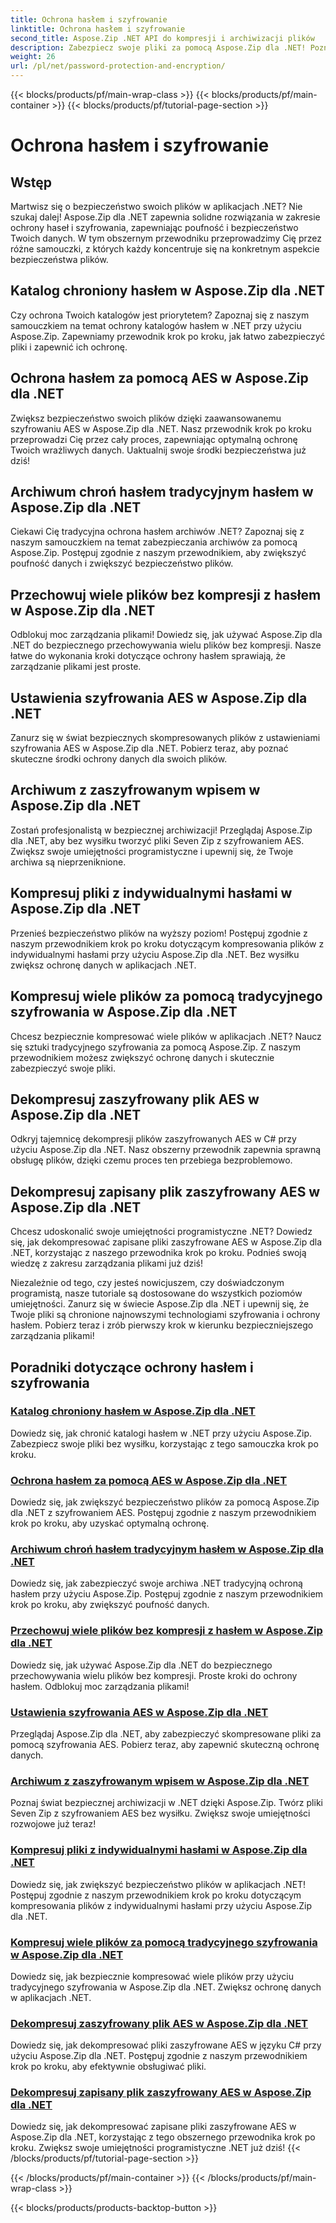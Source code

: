 ```yaml
---
title: Ochrona hasłem i szyfrowanie
linktitle: Ochrona hasłem i szyfrowanie
second_title: Aspose.Zip .NET API do kompresji i archiwizacji plików
description: Zabezpiecz swoje pliki za pomocą Aspose.Zip dla .NET! Poznaj szczegółowe samouczki dotyczące ochrony haseł i szyfrowania, od AES po metody tradycyjne.
weight: 26
url: /pl/net/password-protection-and-encryption/
---
```


{{< blocks/products/pf/main-wrap-class >}}
{{< blocks/products/pf/main-container >}}
{{< blocks/products/pf/tutorial-page-section >}}

# Ochrona hasłem i szyfrowanie


## Wstęp

Martwisz się o bezpieczeństwo swoich plików w aplikacjach .NET? Nie szukaj dalej! Aspose.Zip dla .NET zapewnia solidne rozwiązania w zakresie ochrony haseł i szyfrowania, zapewniając poufność i bezpieczeństwo Twoich danych. W tym obszernym przewodniku przeprowadzimy Cię przez różne samouczki, z których każdy koncentruje się na konkretnym aspekcie bezpieczeństwa plików.

## Katalog chroniony hasłem w Aspose.Zip dla .NET

Czy ochrona Twoich katalogów jest priorytetem? Zapoznaj się z naszym samouczkiem na temat ochrony katalogów hasłem w .NET przy użyciu Aspose.Zip. Zapewniamy przewodnik krok po kroku, jak łatwo zabezpieczyć pliki i zapewnić ich ochronę.

## Ochrona hasłem za pomocą AES w Aspose.Zip dla .NET

Zwiększ bezpieczeństwo swoich plików dzięki zaawansowanemu szyfrowaniu AES w Aspose.Zip dla .NET. Nasz przewodnik krok po kroku przeprowadzi Cię przez cały proces, zapewniając optymalną ochronę Twoich wrażliwych danych. Uaktualnij swoje środki bezpieczeństwa już dziś!

## Archiwum chroń hasłem tradycyjnym hasłem w Aspose.Zip dla .NET

Ciekawi Cię tradycyjna ochrona hasłem archiwów .NET? Zapoznaj się z naszym samouczkiem na temat zabezpieczania archiwów za pomocą Aspose.Zip. Postępuj zgodnie z naszym przewodnikiem, aby zwiększyć poufność danych i zwiększyć bezpieczeństwo plików.

## Przechowuj wiele plików bez kompresji z hasłem w Aspose.Zip dla .NET

Odblokuj moc zarządzania plikami! Dowiedz się, jak używać Aspose.Zip dla .NET do bezpiecznego przechowywania wielu plików bez kompresji. Nasze łatwe do wykonania kroki dotyczące ochrony hasłem sprawiają, że zarządzanie plikami jest proste.

## Ustawienia szyfrowania AES w Aspose.Zip dla .NET

Zanurz się w świat bezpiecznych skompresowanych plików z ustawieniami szyfrowania AES w Aspose.Zip dla .NET. Pobierz teraz, aby poznać skuteczne środki ochrony danych dla swoich plików.

## Archiwum z zaszyfrowanym wpisem w Aspose.Zip dla .NET

Zostań profesjonalistą w bezpiecznej archiwizacji! Przeglądaj Aspose.Zip dla .NET, aby bez wysiłku tworzyć pliki Seven Zip z szyfrowaniem AES. Zwiększ swoje umiejętności programistyczne i upewnij się, że Twoje archiwa są nieprzeniknione.

## Kompresuj pliki z indywidualnymi hasłami w Aspose.Zip dla .NET

Przenieś bezpieczeństwo plików na wyższy poziom! Postępuj zgodnie z naszym przewodnikiem krok po kroku dotyczącym kompresowania plików z indywidualnymi hasłami przy użyciu Aspose.Zip dla .NET. Bez wysiłku zwiększ ochronę danych w aplikacjach .NET.

## Kompresuj wiele plików za pomocą tradycyjnego szyfrowania w Aspose.Zip dla .NET

Chcesz bezpiecznie kompresować wiele plików w aplikacjach .NET? Naucz się sztuki tradycyjnego szyfrowania za pomocą Aspose.Zip. Z naszym przewodnikiem możesz zwiększyć ochronę danych i skutecznie zabezpieczyć swoje pliki.

## Dekompresuj zaszyfrowany plik AES w Aspose.Zip dla .NET

Odkryj tajemnicę dekompresji plików zaszyfrowanych AES w C# przy użyciu Aspose.Zip dla .NET. Nasz obszerny przewodnik zapewnia sprawną obsługę plików, dzięki czemu proces ten przebiega bezproblemowo.

## Dekompresuj zapisany plik zaszyfrowany AES w Aspose.Zip dla .NET

Chcesz udoskonalić swoje umiejętności programistyczne .NET? Dowiedz się, jak dekompresować zapisane pliki zaszyfrowane AES w Aspose.Zip dla .NET, korzystając z naszego przewodnika krok po kroku. Podnieś swoją wiedzę z zakresu zarządzania plikami już dziś!

Niezależnie od tego, czy jesteś nowicjuszem, czy doświadczonym programistą, nasze tutoriale są dostosowane do wszystkich poziomów umiejętności. Zanurz się w świecie Aspose.Zip dla .NET i upewnij się, że Twoje pliki są chronione najnowszymi technologiami szyfrowania i ochrony hasłem. Pobierz teraz i zrób pierwszy krok w kierunku bezpieczniejszego zarządzania plikami!
## Poradniki dotyczące ochrony hasłem i szyfrowania
### [Katalog chroniony hasłem w Aspose.Zip dla .NET](./password-protect-directory/)
Dowiedz się, jak chronić katalogi hasłem w .NET przy użyciu Aspose.Zip. Zabezpiecz swoje pliki bez wysiłku, korzystając z tego samouczka krok po kroku.
### [Ochrona hasłem za pomocą AES w Aspose.Zip dla .NET](./password-protect-with-aes/)
Dowiedz się, jak zwiększyć bezpieczeństwo plików za pomocą Aspose.Zip dla .NET z szyfrowaniem AES. Postępuj zgodnie z naszym przewodnikiem krok po kroku, aby uzyskać optymalną ochronę.
### [Archiwum chroń hasłem tradycyjnym hasłem w Aspose.Zip dla .NET](./password-protect-archive-traditional-password/)
Dowiedz się, jak zabezpieczyć swoje archiwa .NET tradycyjną ochroną hasłem przy użyciu Aspose.Zip. Postępuj zgodnie z naszym przewodnikiem krok po kroku, aby zwiększyć poufność danych.
### [Przechowuj wiele plików bez kompresji z hasłem w Aspose.Zip dla .NET](./store-multiple-files-no-compression-password/)
Dowiedz się, jak używać Aspose.Zip dla .NET do bezpiecznego przechowywania wielu plików bez kompresji. Proste kroki do ochrony hasłem. Odblokuj moc zarządzania plikami!
### [Ustawienia szyfrowania AES w Aspose.Zip dla .NET](./aes-encryption-settings/)
Przeglądaj Aspose.Zip dla .NET, aby zabezpieczyć skompresowane pliki za pomocą szyfrowania AES. Pobierz teraz, aby zapewnić skuteczną ochronę danych.
### [Archiwum z zaszyfrowanym wpisem w Aspose.Zip dla .NET](./archive-with-encrypted-entry/)
Poznaj świat bezpiecznej archiwizacji w .NET dzięki Aspose.Zip. Twórz pliki Seven Zip z szyfrowaniem AES bez wysiłku. Zwiększ swoje umiejętności rozwojowe już teraz!
### [Kompresuj pliki z indywidualnymi hasłami w Aspose.Zip dla .NET](./compress-files-individual-passwords/)
Dowiedz się, jak zwiększyć bezpieczeństwo plików w aplikacjach .NET! Postępuj zgodnie z naszym przewodnikiem krok po kroku dotyczącym kompresowania plików z indywidualnymi hasłami przy użyciu Aspose.Zip dla .NET.
### [Kompresuj wiele plików za pomocą tradycyjnego szyfrowania w Aspose.Zip dla .NET](./compress-multiple-files-traditional-encryption/)
Dowiedz się, jak bezpiecznie kompresować wiele plików przy użyciu tradycyjnego szyfrowania w Aspose.Zip dla .NET. Zwiększ ochronę danych w aplikacjach .NET.
### [Dekompresuj zaszyfrowany plik AES w Aspose.Zip dla .NET](./decompress-aes-encrypted-file/)
Dowiedz się, jak dekompresować pliki zaszyfrowane AES w języku C# przy użyciu Aspose.Zip dla .NET. Postępuj zgodnie z naszym przewodnikiem krok po kroku, aby efektywnie obsługiwać pliki.
### [Dekompresuj zapisany plik zaszyfrowany AES w Aspose.Zip dla .NET](./decompress-aes-encrypted-stored-file/)
Dowiedz się, jak dekompresować zapisane pliki zaszyfrowane AES w Aspose.Zip dla .NET, korzystając z tego obszernego przewodnika krok po kroku. Zwiększ swoje umiejętności programistyczne .NET już dziś!
{{< /blocks/products/pf/tutorial-page-section >}}

{{< /blocks/products/pf/main-container >}}
{{< /blocks/products/pf/main-wrap-class >}}

{{< blocks/products/products-backtop-button >}}
